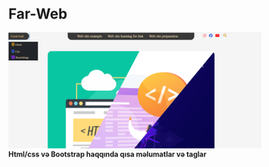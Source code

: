 # Far-Web
![Far-Web](https://github.com/Ehmedov-Ferid/Far-Web/blob/master/Far%20Web0.PNG)
**Html/css və Bootstrap haqqında qısa məlumatlar və taglar**
